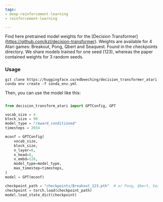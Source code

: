 ```yaml
---
tags:
- deep-reinforcement-learning
- reinforcement-learning

---
```


Find here pretrained model weights for the [Decision Transformer] (https://github.com/kzl/decision-transformer).
Weights are available for 4 Atari games: Breakout, Pong, Qbert and Seaquest. Found in the checkpoints directory.
We share models trained for one seed (123), whereas the paper contained weights for 3 random seeds.


### Usage

```
git clone https://huggingface.co/edbeeching/decision_transformer_atari
conda env create -f conda_env.yml
```

Then, you can use the model like this:

```python

from decision_transform_atari import GPTConfig, GPT

vocab_size = 4
block_size = 90
model_type = "reward_conditioned"
timesteps = 2654

mconf = GPTConfig(
    vocab_size,
    block_size,
    n_layer=6,
    n_head=8,
    n_embd=128,
    model_type=model_type,
    max_timestep=timesteps,
)
model = GPT(mconf)

checkpoint_path = "checkpoints/Breakout_123.pth"  # or Pong, Qbert, Seaquest
checkpoint = torch.load(checkpoint_path)
model.load_state_dict(checkpoint)
```
